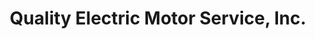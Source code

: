 ---
title: "Quality Electric Motor Service, Inc."
url: /east-brunswick/quality-electric-motor-service-inc/
shop: Autowerkstatt
---